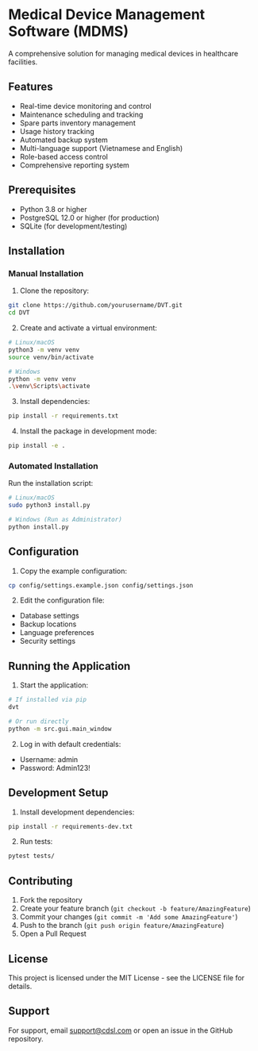 # Medical Device Management Software (MDMS)

A comprehensive solution for managing medical devices in healthcare facilities.

## Features

- Real-time device monitoring and control
- Maintenance scheduling and tracking
- Spare parts inventory management
- Usage history tracking
- Automated backup system
- Multi-language support (Vietnamese and English)
- Role-based access control
- Comprehensive reporting system

## Prerequisites

- Python 3.8 or higher
- PostgreSQL 12.0 or higher (for production)
- SQLite (for development/testing)

## Installation

### Manual Installation

1. Clone the repository:
```bash
git clone https://github.com/yourusername/DVT.git
cd DVT
```

2. Create and activate a virtual environment:
```bash
# Linux/macOS
python3 -m venv venv
source venv/bin/activate

# Windows
python -m venv venv
.\venv\Scripts\activate
```

3. Install dependencies:
```bash
pip install -r requirements.txt
```

4. Install the package in development mode:
```bash
pip install -e .
```

### Automated Installation

Run the installation script:
```bash
# Linux/macOS
sudo python3 install.py

# Windows (Run as Administrator)
python install.py
```

## Configuration

1. Copy the example configuration:
```bash
cp config/settings.example.json config/settings.json
```

2. Edit the configuration file:
- Database settings
- Backup locations
- Language preferences
- Security settings

## Running the Application

1. Start the application:
```bash
# If installed via pip
dvt

# Or run directly
python -m src.gui.main_window
```

2. Log in with default credentials:
- Username: admin
- Password: Admin123!

## Development Setup

1. Install development dependencies:
```bash
pip install -r requirements-dev.txt
```

2. Run tests:
```bash
pytest tests/
```

## Contributing

1. Fork the repository
2. Create your feature branch (`git checkout -b feature/AmazingFeature`)
3. Commit your changes (`git commit -m 'Add some AmazingFeature'`)
4. Push to the branch (`git push origin feature/AmazingFeature`)
5. Open a Pull Request

## License

This project is licensed under the MIT License - see the LICENSE file for details.

## Support

For support, email support@cdsl.com or open an issue in the GitHub repository.